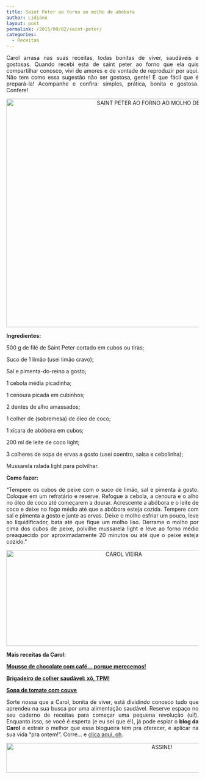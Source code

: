 ```yaml
---
title: Saint Peter ao forno ao molho de abóbora
author: Lidiane
layout: post
permalink: /2015/09/02/saint-peter/
categories:
  - Receitas
---
```

<p align="justify">
  Carol arrasa nas suas receitas, todas bonitas de viver, saudáveis e gostosas. Quando recebi esta de saint peter ao forno que ela quis compartilhar conosco, vivi de amores e de vontade de reproduzir por aqui. Não tem como essa sugestão não ser gostosa, gente! E que fácil que é prepará-la! Acompanhe e confira: simples, prática, bonita e gostosa. Confere!
</p>

<p align="center">
  <a href="https://www.trololodemulher.com.br/2015/08/SAINT-PETER-AO-FORNO-AO-MOLHO-DE-ABÓBORA.jpg"><img class="alignnone size-full wp-image-11401" src="https://www.trololodemulher.com.br/2015/08/SAINT-PETER-AO-FORNO-AO-MOLHO-DE-ABÓBORA.jpg" alt="SAINT PETER AO FORNO AO MOLHO DE ABÓBORA" width="800" height="598" /></a>
</p>

<p align="justify">
  <strong>Ingredientes:</strong>
</p>

<p align="justify">
  500 g de filé de Saint Peter cortado em cubos ou tiras;
</p>

<p align="justify">
  Suco de 1 limão (usei limão cravo);
</p>

<p align="justify">
  Sal e pimenta-do-reino a gosto;
</p>

<p align="justify">
  1 cebola média picadinha;
</p>

<p align="justify">
  1 cenoura picada em cubinhos;
</p>

<p align="justify">
  2 dentes de alho amassados;
</p>

<p align="justify">
  1 colher de (sobremesa) de óleo de coco;
</p>

<p align="justify">
  1 xícara de abóbora em cubos;
</p>

<p align="justify">
  200 ml de leite de coco light;
</p>

<p align="justify">
  3 colheres de sopa de ervas a gosto (usei coentro, salsa e cebolinha);
</p>

<p align="justify">
  Mussarela ralada light para polvilhar.
</p>

<p align="justify">
  <strong>Como fazer:</strong>
</p>

<p align="justify">
  “Tempere os cubos de peixe com o suco de limão, sal e pimenta à gosto. Coloque em um refratário e reserve. Refogue a cebola, a cenoura e o alho no óleo de coco até começarem a dourar. Acrescente a abóbora e o leite de coco e deixe no fogo médio até que a abóbora esteja cozida. Tempere com sal e pimenta a gosto e junte as ervas. Deixe o molho esfriar um pouco, leve ao liquidificador, bata até que fique um molho liso. Derrame o molho por cima dos cubos de peixe, polvilhe mussarela light e leve ao forno médio preaquecido por aproximadamente 20 minutos ou até que o peixe esteja cozido.”
</p>

<p align="center">
  <a href="https://www.trololodemulher.com.br/2014/07/CAROL-VIEIRA.png"><img class="alignnone size-full wp-image-10204" src="https://www.trololodemulher.com.br/2014/07/CAROL-VIEIRA.png" alt="CAROL VIEIRA" width="600" height="251" /></a>
</p>

<p align="justify">
  <strong>Mais receitas da Carol:</strong>
</p>

<p align="justify">
  <strong><a href="http://www.trololodemulher.com.br/2015/08/19/mousse-de-chocolate/" target="_blank" rel="noopener noreferrer">Mousse de chocolate com café… porque merecemos!</a></strong>
</p>

<p align="justify">
  <strong><a href="http://www.trololodemulher.com.br/2015/08/05/brigadeiro-de-colher-saudavel/" target="_blank" rel="noopener noreferrer">Brigadeiro de colher saudável: xô, TPM!</a></strong>
</p>

<p align="justify">
  <strong><a href="http://www.trololodemulher.com.br/2015/07/22/sopa-de-tomate/" target="_blank" rel="noopener noreferrer">Sopa de tomate com couve</a></strong>
</p>

<p align="justify">
  Sorte nossa que a Carol, bonita de viver, está dividindo conosco tudo que aprendeu na sua busca por uma alimentação saudável. Reserve espaço no seu caderno de receitas para começar uma pequena revolução (ui!). Enquanto isso, se você é esperta (e eu sei que é!), já pode espiar o <strong>blog da Carol</strong> e extrair o melhor que essa blogueira tem pra oferecer, e aplicar na sua vida “pra ontem!”. Corre… e <a href="http://mundocarolvieira.blogspot.com.br/" target="_blank" rel="noopener noreferrer">clica aqui, oh</a>.
</p>

<p align="center">
  <a href="http://feedburner.google.com/fb/a/mailverify?uri=blogBichaFemea&loc=en_US" target="_blank" rel="noopener noreferrer"><img class="alignnone size-full wp-image-10439" src="https://www.trololodemulher.com.br/2014/09/ASSINE.png" alt="ASSINE!" width="800" height="78" /></a>
</p>

<p align="justify">